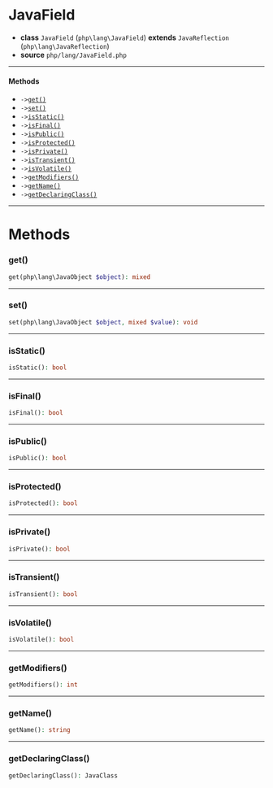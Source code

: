 # JavaField

- **class** `JavaField` (`php\lang\JavaField`) **extends** `JavaReflection` (`php\lang\JavaReflection`)
- **source** `php/lang/JavaField.php`

---

#### Methods

- `->`[`get()`](#method-get)
- `->`[`set()`](#method-set)
- `->`[`isStatic()`](#method-isstatic)
- `->`[`isFinal()`](#method-isfinal)
- `->`[`isPublic()`](#method-ispublic)
- `->`[`isProtected()`](#method-isprotected)
- `->`[`isPrivate()`](#method-isprivate)
- `->`[`isTransient()`](#method-istransient)
- `->`[`isVolatile()`](#method-isvolatile)
- `->`[`getModifiers()`](#method-getmodifiers)
- `->`[`getName()`](#method-getname)
- `->`[`getDeclaringClass()`](#method-getdeclaringclass)

---
# Methods

<a name="method-get"></a>

### get()
```php
get(php\lang\JavaObject $object): mixed
```

---

<a name="method-set"></a>

### set()
```php
set(php\lang\JavaObject $object, mixed $value): void
```

---

<a name="method-isstatic"></a>

### isStatic()
```php
isStatic(): bool
```

---

<a name="method-isfinal"></a>

### isFinal()
```php
isFinal(): bool
```

---

<a name="method-ispublic"></a>

### isPublic()
```php
isPublic(): bool
```

---

<a name="method-isprotected"></a>

### isProtected()
```php
isProtected(): bool
```

---

<a name="method-isprivate"></a>

### isPrivate()
```php
isPrivate(): bool
```

---

<a name="method-istransient"></a>

### isTransient()
```php
isTransient(): bool
```

---

<a name="method-isvolatile"></a>

### isVolatile()
```php
isVolatile(): bool
```

---

<a name="method-getmodifiers"></a>

### getModifiers()
```php
getModifiers(): int
```

---

<a name="method-getname"></a>

### getName()
```php
getName(): string
```

---

<a name="method-getdeclaringclass"></a>

### getDeclaringClass()
```php
getDeclaringClass(): JavaClass
```